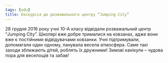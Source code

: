```yaml
---
tags: [edu]
title: Екскурсія до розважального центру “Jumping City”
---
```


28 грудня 2016 року учні 10-А класу відвідали розважальний центр “Jumping City”. Школярі вже добре трималися на ковзанах, адже вони вже є постійними відвідувачами ковзанки. Учні підтримували, допомагали один одному, панувала весела атмосфера. Саме такі заходи зближають дітей, роблять їх дружними! Зимові канікули – чудова пора для веселощів та забав!

<slideshow id="72157679122221586"></slideshow>
